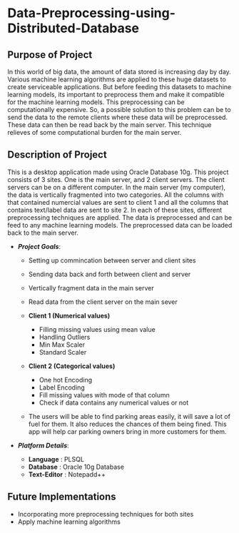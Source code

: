 
# Data-Preprocessing-using-Distributed-Database

Purpose of Project
------------

In this world of big data, the amount of data stored is increasing day by day. Various machine learning algorithms are applied
to these huge datasets to create serviceable applications. But before feeding this datasets to machine learning models, its 
important to preprocess them and make it compatible for the machine learning models. This preprocessing can be computationally 
expensive. So, a possible solution to this problem can be to send the data to the remote clients where these data will be 
preprocessed. These data can then be read back by the main server. This technique relieves of some computational burden 
for the main server.

Description of Project
------------

This is a desktop application made using Oracle Database 10g. This project consists of 3 sites. One is the main server, and 2 client servers.
The client servers can be on a different computer. In the main server (my computer), the data is vertically fragmented into two categories. 
All the columns with that contained numercial values are sent to client 1 and all the columns that contains text/label data are sent to site 2. 
In each of these sites, different preprocessing techniques are applied. The data is preprocessed and can be feed to any machine learning models. 
The preprocessed data can be loaded back to the main server. 


- ***Project Goals***: 

  * Setting up commincation between server and client sites
  * Sending data back and forth between client and server
  * Vertically fragment data in the main server
  * Read data from the client server on the main sever
  * **Client 1 (Numerical values)**
    *   Filling missing values using  mean value
    *   Handling Outliers
    *   Min Max Scaler
    *   Standard Scaler
  * **Client 2 (Categorical values)**
    *   One hot Encoding
    *   Label Encoding
    *   Fill missing values with mode of that column
    *   Check if data contains any numerical values or not 
    
  
  * The users will be able to find parking areas easily, it will save a lot of fuel for them. It also reduces the chances of them being fined. This app will help car parking owners bring in more customers for them.

- ***Platform Details***: 

  * **Language** : PLSQL
  * **Database** : Oracle 10g Database
  * **Text-Editor** : Notepadd++


Future Implementations
---------------

- Incorporating more preprocessing techniques for both sites
- Apply machine learning algorithms

